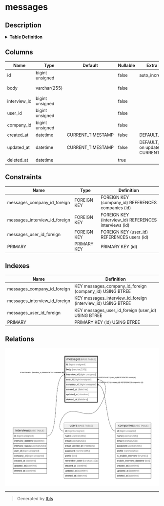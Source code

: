 # messages

## Description

<details>
<summary><strong>Table Definition</strong></summary>

```sql
CREATE TABLE `messages` (
  `id` bigint unsigned NOT NULL AUTO_INCREMENT,
  `body` varchar(255) COLLATE utf8mb4_unicode_ci NOT NULL COMMENT 'メッセージ本文',
  `interview_id` bigint unsigned NOT NULL,
  `user_id` bigint unsigned NOT NULL,
  `company_id` bigint unsigned NOT NULL,
  `created_at` datetime NOT NULL DEFAULT CURRENT_TIMESTAMP COMMENT '作成日時',
  `updated_at` datetime NOT NULL DEFAULT CURRENT_TIMESTAMP ON UPDATE CURRENT_TIMESTAMP COMMENT '更新日時',
  `deleted_at` datetime DEFAULT NULL COMMENT '削除日時',
  PRIMARY KEY (`id`),
  KEY `messages_interview_id_foreign` (`interview_id`),
  KEY `messages_user_id_foreign` (`user_id`),
  KEY `messages_company_id_foreign` (`company_id`),
  CONSTRAINT `messages_company_id_foreign` FOREIGN KEY (`company_id`) REFERENCES `companies` (`id`),
  CONSTRAINT `messages_interview_id_foreign` FOREIGN KEY (`interview_id`) REFERENCES `interviews` (`id`),
  CONSTRAINT `messages_user_id_foreign` FOREIGN KEY (`user_id`) REFERENCES `users` (`id`)
) ENGINE=InnoDB DEFAULT CHARSET=utf8mb4 COLLATE=utf8mb4_unicode_ci
```

</details>

## Columns

| Name | Type | Default | Nullable | Extra Definition | Children | Parents | Comment |
| ---- | ---- | ------- | -------- | ---------------- | -------- | ------- | ------- |
| id | bigint unsigned |  | false | auto_increment |  |  |  |
| body | varchar(255) |  | false |  |  |  | メッセージ本文 |
| interview_id | bigint unsigned |  | false |  |  | [interviews](interviews.md) |  |
| user_id | bigint unsigned |  | false |  |  | [users](users.md) |  |
| company_id | bigint unsigned |  | false |  |  | [companies](companies.md) |  |
| created_at | datetime | CURRENT_TIMESTAMP | false | DEFAULT_GENERATED |  |  | 作成日時 |
| updated_at | datetime | CURRENT_TIMESTAMP | false | DEFAULT_GENERATED on update CURRENT_TIMESTAMP |  |  | 更新日時 |
| deleted_at | datetime |  | true |  |  |  | 削除日時 |

## Constraints

| Name | Type | Definition |
| ---- | ---- | ---------- |
| messages_company_id_foreign | FOREIGN KEY | FOREIGN KEY (company_id) REFERENCES companies (id) |
| messages_interview_id_foreign | FOREIGN KEY | FOREIGN KEY (interview_id) REFERENCES interviews (id) |
| messages_user_id_foreign | FOREIGN KEY | FOREIGN KEY (user_id) REFERENCES users (id) |
| PRIMARY | PRIMARY KEY | PRIMARY KEY (id) |

## Indexes

| Name | Definition |
| ---- | ---------- |
| messages_company_id_foreign | KEY messages_company_id_foreign (company_id) USING BTREE |
| messages_interview_id_foreign | KEY messages_interview_id_foreign (interview_id) USING BTREE |
| messages_user_id_foreign | KEY messages_user_id_foreign (user_id) USING BTREE |
| PRIMARY | PRIMARY KEY (id) USING BTREE |

## Relations

![er](messages.svg)

---

> Generated by [tbls](https://github.com/k1LoW/tbls)
